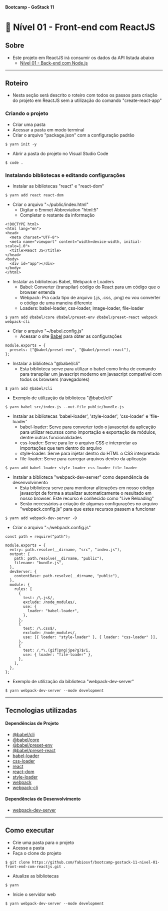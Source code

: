 ####  Bootcamp - GoStack 11
# 🚀 Nível 01 - Front-end com ReactJS

## Sobre

- Este projeto em ReactJS irá consumir os dados da API listada abaixo
  - [Nível 01 - Back-end com Node.js](https://github.com/fabiosvf/bootcamp-gostack-11-nivel-01-back-end-com-node-js)

---

## Roteiro

- Nesta seção será descrito o roteiro com todos os passos para criação do projeto em ReactJS sem a utilização do comando "create-react-app"

### Criando o projeto
- Criar uma pasta
- Acessar a pasta em modo terminal
- Criar o arquivo "package.json" com a configuração padrão
```
$ yarn init -y
```
- Abrir a pasta do projeto no Visual Studio Code
```
$ code .
```
### Instalando bibliotecas e editando configurações
- Instalar as bibliotecas "react" e "react-dom"
```
$ yarn add react react-dom
```
- Criar o arquivo "~/public/index.html"
  - Digitar o Emmet Abbreviation "html:5"
  - Completar o restante da informação
```
<!DOCTYPE html>
<html lang="en">
<head>
  <meta charset="UTF-8">
  <meta name="viewport" content="width=device-width, initial-scale=1.0">
  <title>React JS</title>
</head>
<body>
  <div id="app"></div>
</body>
</html>
```
- Instalar as bibliotecas Babel, Webpack e Loaders
  - Babel: Converter (transpilar) código do React para um código que o browser entenda
  - Webpack: Pra cada tipo de arquivo (.js, .css, .png) eu vou converter o código de uma maneira diferente
  - Loaders: babel-loader, css-loader, image-loader, file-loader
```
$ yarn add @babel/core @babel/preset-env @babel/preset-react webpack webpack-cli
```
- Criar o arquivo "~/babel.config.js"
  - Acessar o site [Babel](https://babeljs.io/docs/en/configuration) para obter as configurações
```
module.exports = {
  presets: ["@babel/preset-env", "@babel/preset-react"],
};
```
- Instalar a biblioteca "@babel/cli"
  - Esta biblioteca serve para utilizar o babel como linha de comando para transpilar um javascript moderno em javascript compatível com todos os browsers (navegadores)
```
$ yarn add @babel/cli
```
- Exemplo de utilização da biblioteca "@babel/cli"
```
$ yarn babel src/index.js --out-file public/bundle.js
```
- Instalar as bibliotecas 'babel-loader', 'style-loader', 'css-loader' e 'file-loader'
  - babel-loader: Serve para converter todo o javascript da aplicação para utilizar recursos como importação e exportação de módulos, dentre outras funcionalidades
  - css-loader: Serve para ler o arquivo CSS e interpretar as importações que tem dentro do arquivo
  - style-loader: Serve para injetar dentro do HTML o CSS interpretado
  - file-loader: Serve para carregar arquivos dentro da aplicação
```
$ yarn add babel-loader style-loader css-loader file-loader
```
- Instalar a biblioteca "webpack-dev-server" como dependência de desenvolvimento
  - Esta biblioteca serve para monitorar alterações em nosso código javascript de forma a atualizar automaticamente o resultado em nosso browser. Este recurso é conhecido como "Live Reloading"
  - Serão necessários a criação de algumas configurações no arquivo "webpack.config.js" para que estes recursos passem a funcionar
```
$ yarn add webpack-dev-server -D
```
- Criar o arquivo "~/webpack.config.js"
```
const path = require("path");

module.exports = {
  entry: path.resolve(__dirname, "src", "index.js"),
  output: {
    path: path.resolve(__dirname, "public"),
    filename: "bundle.js",
  },
  devServer: {
    contentBase: path.resolve(__dirname, "public"),
  },
  module: {
    rules: [
      {
        test: /\.js$/,
        exclude: /node_modules/,
        use: {
          loader: "babel-loader",
        },
      },
      {
        test: /\.css$/,
        exclude: /node_modules/,
        use: [{ loader: "style-loader" }, { loader: "css-loader" }],
      },
      {
        test: /.*\.(gif|png|jpe?g)$/i,
        use: { loader: "file-loader" },
      },
    ],
  },
};
```
- Exemplo de utilização da biblioteca "webpack-dev-server"
```
$ yarn webpack-dev-server --mode development
```

---

## Tecnologias utilizadas

#### Dependências de Projeto
- [@babel/cli](https://yarnpkg.com/package/@babel/cli)
- [@babel/core](https://yarnpkg.com/package/@babel/core)
- [@babel/preset-env](https://yarnpkg.com/package/@babel/preset-env)
- [@babel/preset-react](https://yarnpkg.com/package/@babel/preset-react)
- [babel-loader](https://yarnpkg.com/package/babel-loader)
- [css-loader](https://yarnpkg.com/package/css-loader)
- [react](https://yarnpkg.com/package/react)
- [react-dom](https://yarnpkg.com/package/react-dom)
- [style-loader](https://yarnpkg.com/package/style-loader)
- [webpack](https://yarnpkg.com/package/webpack)
- [webpack-cli](https://yarnpkg.com/package/webpack-cli)

#### Dependências de Desenvolvimento
- [webpack-dev-server](https://yarnpkg.com/package/webpack-dev-server)
---

## Como executar
- Crie uma pasta para o projeto
- Acesse a pasta
- Faça o clone do projeto
```
$ git clone https://github.com/fabiosvf/bootcamp-gostack-11-nivel-01-front-end-com-reactjs.git .
```
- Atualize as bibliotecas
```
$ yarn
```
- Inicie o servidor web
```
$ yarn webpack-dev-server --mode development
```
